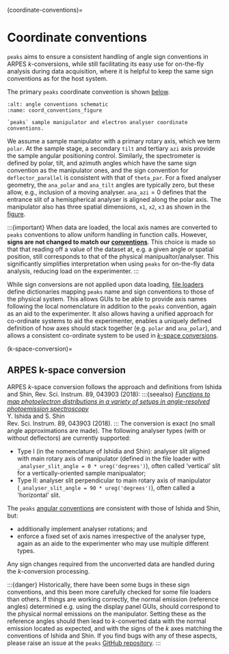 (coordinate-conventions)=
# Coordinate conventions
`peaks` aims to ensure a consistent handling of angle sign conventions in ARPES $k$-conversions, while still facilitating its easy use for on-the-fly analysis during data acquisition, where it is helpful to keep the same sign conventions as for the host system. 

The primary `peaks` coordinate convention is shown [below](#coord_conventions_figure).
```{figure} ../figs/peaks-full-ref-sign-conventions.png
:alt: angle conventions schematic
:name: coord_conventions_figure

`peaks` sample manipulator and electron analyser coordinate conventions.
```
We assume a sample manipulator with a primary rotary axis, which we term `polar`. At the sample stage, a secondary `tilt` and tertiary `azi` axis provide the sample angular positioning control. Similarly, the spectrometer is defined by polar, tilt, and azimuth angles which have the same sign convention as the manipulator ones, and the sign convention for `deflector_parallel` is consistent with that of `theta_par`. For a fixed analyser geometry, the `ana_polar` and `ana_tilt` angles are typically zero, but these allow, e.g., inclusion of a moving analyser. `ana_azi`$=0$ defines that the entrance slit of a hemispherical analyser is aligned along the polar axis. The manipulator also has three spatial dimensions, `x1`, `x2`, `x3` as shown in the [figure](#coord_conventions_figure).

:::{important}
When data are loaded, the local axis names are converted to `peaks` conventions to allow uniform handling in function calls. However, **signs are not changed to match our [conventions](#coordinate-conventions)**. This choice is made so that that reading off a value of the dataset at, e.g. a given angle or spatial position, still corresponds to that of the physical manipualtor/analyser. This significantly simplifies interpretation when using `peaks` for on-the-fly data analysis, reducing load on the experimenter.
:::

While sign conversions are not applied upon data loading, [file loaders](#file_loaders) define dictionaries mapping `peaks` name and sign conventions to those of the physical system. This allows GUIs to be able to provide axis names following the local nomenclature in addition to the `peaks` convention, again as an aid to the experimenter. It also allows having a unified approach for  co-ordinate systems to aid the experimenter, enables a uniquely defined definition of how axes should stack together (e.g. `polar` and `ana_polar`), and allows a consistent co-ordinate system to be used in [$k$-space conversions](#k-space-conversion).

(k-space-conversion)=
## ARPES k-space conversion
ARPES $k$-space conversion follows the approach and definitions from Ishida and Shin, Rev. Sci. Instrum. 89, 043903 (2018):
:::{seealso}
[*Functions to map photoelectron distributions in a variety of setups in angle-resolved photoemission spectroscopy*](https://aip.scitation.org/doi/10.1063/1.5007226) \
Y. Ishida and S. Shin \
Rev. Sci. Instrum. 89, 043903 (2018).
:::
The conversion is exact (no small angle approximations are made). The following analyser types (with or without deflectors) are currently supported:
- Type I (in the nomenclature of Ishidia and Shin): analyser slit aligned with main rotary axis of manipulator (defined in the file loader with `_analyser_slit_angle = 0 * ureg('degrees')`), often called 'vertical' slit for a vertically-oriented sample manipualator;
- Type II: analyser slit perpendicular to main rotary axis of manipulator (`_analyser_slit_angle = 90 * ureg('degrees')`), often called a 'horizontal' slit. 

The `peaks` [angular conventions](#coordinate-conventions) are consistent with those of Ishida and Shin, but: 
- additionally implement analyser rotations; and 
- enforce a fixed set of axis names irrespective of the analyser type, again as an aide to the experimenter who may use multiple different types. 

Any sign changes required from the unconverted data are handled during the $k$-conversion processing. 

:::{danger}
Historically, there have been some bugs in these sign conventions, and this been more carefully checked for some file loaders than others. If things are working correctly, the normal emission (reference angles) determined e.g. using the display panel GUIs, should correspond to the physical normal emissions on the manipulator. Setting these as the reference angles should then lead to $k$-converted data with the normal emission located as expected, and with the signs of the $k$ axes matching the conventions of Ishida and Shin. If you find bugs with any of these aspects, please raise an issue at the `peaks` [GitHub repository](https://github.com/phrgab/peaks).
:::
